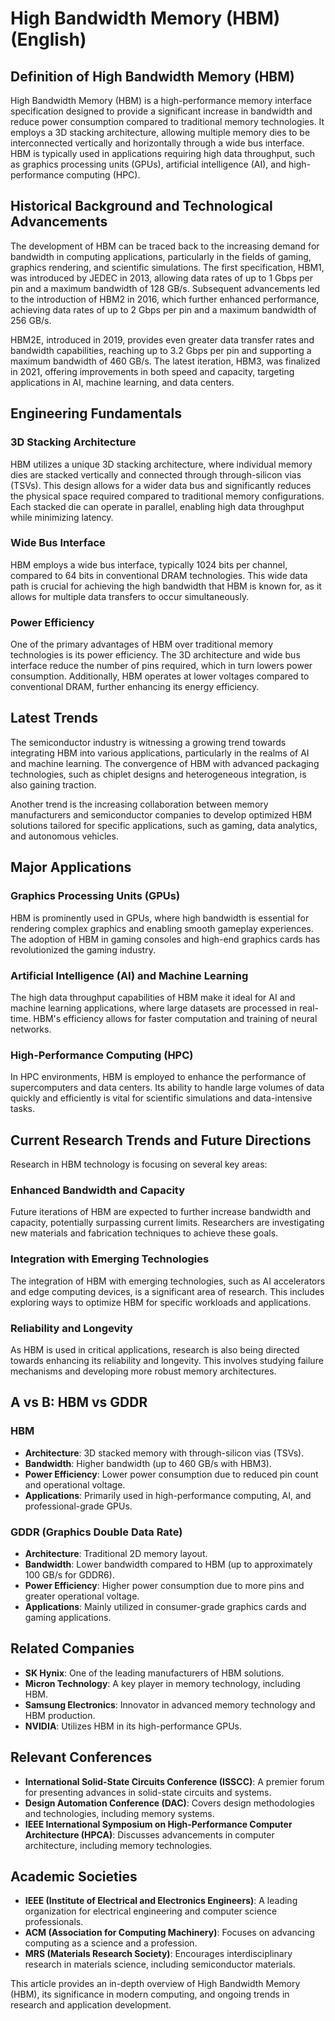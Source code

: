 # High Bandwidth Memory (HBM) (English)

## Definition of High Bandwidth Memory (HBM)

High Bandwidth Memory (HBM) is a high-performance memory interface specification designed to provide a significant increase in bandwidth and reduce power consumption compared to traditional memory technologies. It employs a 3D stacking architecture, allowing multiple memory dies to be interconnected vertically and horizontally through a wide bus interface. HBM is typically used in applications requiring high data throughput, such as graphics processing units (GPUs), artificial intelligence (AI), and high-performance computing (HPC).

## Historical Background and Technological Advancements

The development of HBM can be traced back to the increasing demand for bandwidth in computing applications, particularly in the fields of gaming, graphics rendering, and scientific simulations. The first specification, HBM1, was introduced by JEDEC in 2013, allowing data rates of up to 1 Gbps per pin and a maximum bandwidth of 128 GB/s. Subsequent advancements led to the introduction of HBM2 in 2016, which further enhanced performance, achieving data rates of up to 2 Gbps per pin and a maximum bandwidth of 256 GB/s.

HBM2E, introduced in 2019, provides even greater data transfer rates and bandwidth capabilities, reaching up to 3.2 Gbps per pin and supporting a maximum bandwidth of 460 GB/s. The latest iteration, HBM3, was finalized in 2021, offering improvements in both speed and capacity, targeting applications in AI, machine learning, and data centers.

## Engineering Fundamentals

### 3D Stacking Architecture

HBM utilizes a unique 3D stacking architecture, where individual memory dies are stacked vertically and connected through through-silicon vias (TSVs). This design allows for a wider data bus and significantly reduces the physical space required compared to traditional memory configurations. Each stacked die can operate in parallel, enabling high data throughput while minimizing latency.

### Wide Bus Interface

HBM employs a wide bus interface, typically 1024 bits per channel, compared to 64 bits in conventional DRAM technologies. This wide data path is crucial for achieving the high bandwidth that HBM is known for, as it allows for multiple data transfers to occur simultaneously.

### Power Efficiency

One of the primary advantages of HBM over traditional memory technologies is its power efficiency. The 3D architecture and wide bus interface reduce the number of pins required, which in turn lowers power consumption. Additionally, HBM operates at lower voltages compared to conventional DRAM, further enhancing its energy efficiency.

## Latest Trends

The semiconductor industry is witnessing a growing trend towards integrating HBM into various applications, particularly in the realms of AI and machine learning. The convergence of HBM with advanced packaging technologies, such as chiplet designs and heterogeneous integration, is also gaining traction.

Another trend is the increasing collaboration between memory manufacturers and semiconductor companies to develop optimized HBM solutions tailored for specific applications, such as gaming, data analytics, and autonomous vehicles.

## Major Applications

### Graphics Processing Units (GPUs)

HBM is prominently used in GPUs, where high bandwidth is essential for rendering complex graphics and enabling smooth gameplay experiences. The adoption of HBM in gaming consoles and high-end graphics cards has revolutionized the gaming industry.

### Artificial Intelligence (AI) and Machine Learning

The high data throughput capabilities of HBM make it ideal for AI and machine learning applications, where large datasets are processed in real-time. HBM's efficiency allows for faster computation and training of neural networks.

### High-Performance Computing (HPC)

In HPC environments, HBM is employed to enhance the performance of supercomputers and data centers. Its ability to handle large volumes of data quickly and efficiently is vital for scientific simulations and data-intensive tasks.

## Current Research Trends and Future Directions

Research in HBM technology is focusing on several key areas:

### Enhanced Bandwidth and Capacity

Future iterations of HBM are expected to further increase bandwidth and capacity, potentially surpassing current limits. Researchers are investigating new materials and fabrication techniques to achieve these goals.

### Integration with Emerging Technologies

The integration of HBM with emerging technologies, such as AI accelerators and edge computing devices, is a significant area of research. This includes exploring ways to optimize HBM for specific workloads and applications.

### Reliability and Longevity

As HBM is used in critical applications, research is also being directed towards enhancing its reliability and longevity. This involves studying failure mechanisms and developing more robust memory architectures.

## A vs B: HBM vs GDDR

### HBM

- **Architecture**: 3D stacked memory with through-silicon vias (TSVs).
- **Bandwidth**: Higher bandwidth (up to 460 GB/s with HBM3).
- **Power Efficiency**: Lower power consumption due to reduced pin count and operational voltage.
- **Applications**: Primarily used in high-performance computing, AI, and professional-grade GPUs.

### GDDR (Graphics Double Data Rate)

- **Architecture**: Traditional 2D memory layout.
- **Bandwidth**: Lower bandwidth compared to HBM (up to approximately 100 GB/s for GDDR6).
- **Power Efficiency**: Higher power consumption due to more pins and greater operational voltage.
- **Applications**: Mainly utilized in consumer-grade graphics cards and gaming applications.

## Related Companies

- **SK Hynix**: One of the leading manufacturers of HBM solutions.
- **Micron Technology**: A key player in memory technology, including HBM.
- **Samsung Electronics**: Innovator in advanced memory technology and HBM production.
- **NVIDIA**: Utilizes HBM in its high-performance GPUs.

## Relevant Conferences

- **International Solid-State Circuits Conference (ISSCC)**: A premier forum for presenting advances in solid-state circuits and systems.
- **Design Automation Conference (DAC)**: Covers design methodologies and technologies, including memory systems.
- **IEEE International Symposium on High-Performance Computer Architecture (HPCA)**: Discusses advancements in computer architecture, including memory technologies.

## Academic Societies

- **IEEE (Institute of Electrical and Electronics Engineers)**: A leading organization for electrical engineering and computer science professionals.
- **ACM (Association for Computing Machinery)**: Focuses on advancing computing as a science and a profession.
- **MRS (Materials Research Society)**: Encourages interdisciplinary research in materials science, including semiconductor materials.

This article provides an in-depth overview of High Bandwidth Memory (HBM), its significance in modern computing, and ongoing trends in research and application development.